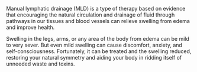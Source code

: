 <!-- 
Page content for Massage page
 -->


Manual lymphatic drainage (MLD) is a type of therapy based on evidence that encouraging the natural circulation and drainage of fluid through pathways in our tissues and blood vessels can relieve swelling from edema and improve health.

Swelling in the legs, arms, or any area of the body from edema can be mild to very sever. But even mild swelling can cause discomfort, anxiety, and self-consciousness. Fortunately, it can be treated and the swelling reduced, restoring your natural symmetry and aiding your body in ridding itself of unneeded waste and toxins.